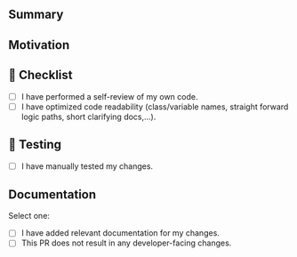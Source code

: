 ## Summary
<!-- Simple summary of what was changed. -->

## Motivation
<!-- Why are you making this change? If it's for fixing a bug, if possible, please include a link to the relevant issue, a code snippet, or an example project that demonstrates the bug. -->

## :pencil: Checklist
- [ ] I have performed a self-review of my own code.
- [ ] I have optimized code readability (class/variable names, straight forward logic paths, short clarifying docs,...).

## :green_heart: Testing
<!--- Explain how to test your changes -->
- [ ] I have manually tested my changes.


## Documentation

Select one:
 
- [ ] I have added relevant documentation for my changes.
- [ ] This PR does not result in any developer-facing changes.